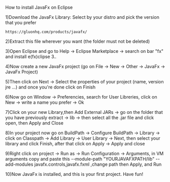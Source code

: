 How to install JavaFx on Eclipse

1)Download the JavaFx Library:  Select by your distro and pick the version that you prefer

    https://gluonhq.com/products/javafx/
    
2)Extract this file wherever you want (the folder must not be deleted)

3)Open Eclipse and go to Help -> Eclipse Marketplace -> search on bar "fx" and install e(fx)clipse 3.*.*

4)Now create a new JavaFx project (go on File -> New -> Other -> JavaFx -> JavaFx Project)

5)Then click on Next -> Select the properties of your project (name, version jre ...) and once you're done click on Finish

6)Now go on Window -> Preferencies, search for User Libreries, click on New -> write a name you prefer -> Ok

7)Click on your new Library,then Add External JARs -> go on the folder that you have previously extract -> lib -> then select all the .jar file and click open, then Apply and Close

8)In your project now go on BuildPath -> Configure BuildPath -> Library -> click on Classpath -> Add Library -> User Library -> Next, then select your library and click Finish, after that click on Apply -> Apply and close

9)Right click on project -> Run as -> Run Configuration -> Arguments, in VM arguments copy and paste this --module-path "YOURJAVAFXPATH/lib" --add-modules javafx.controls,javafx.fxml  ,change path then Apply, and Run

10)Now JavaFx is installed, and this is your first project. Have fun!
